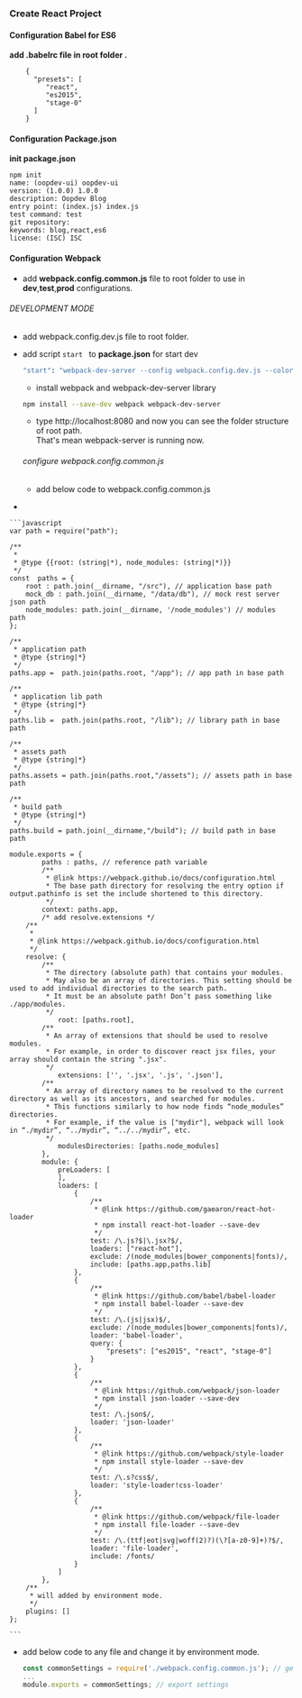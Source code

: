 ### Create React Project

#### Configuration Babel for ES6

**add .babelrc file in root folder .**

        {
          "presets": [
             "react",
             "es2015",
             "stage-0"
          ]
        }
        
        
#### Configuration Package.json
 
**init package.json**

    npm init
    name: (oopdev-ui) oopdev-ui
    version: (1.0.0) 1.0.0
    description: Oopdev Blog
    entry point: (index.js) index.js
    test command: test
    git repository: 
    keywords: blog,react,es6
    license: (ISC) ISC


#### Configuration Webpack 

* add **webpack.config.common.js** file to root folder to use in **dev**,**test**,**prod** configurations.


###### DEVELOPMENT MODE


* add webpack.config.dev.js file to root folder.

* add script     ```start ``` to **package.json** for start dev 
        
    ```sh
    "start": "webpack-dev-server --config webpack.config.dev.js --colors --port 8080"
    ```
    
    
    * install webpack and webpack-dev-server library
    
    ```sh 
    npm install --save-dev webpack webpack-dev-server
    ```
    
    * type http://localhost:8080 and now you can see the folder structure of root path.  
    That's mean webpack-server is running now.

    ###### configure webpack.config.common.js
    
    * add below code to webpack.config.common.js
-    

    ```javascript
    var path = require("path");
    
    /**
     *
     * @type {{root: (string|*), node_modules: (string|*)}}
     */
    const  paths = {
        root : path.join(__dirname, "/src"), // application base path
        mock_db : path.join(__dirname, "/data/db"), // mock rest server json path
        node_modules: path.join(__dirname, '/node_modules') // modules path
    };
    
    /**
     * application path
     * @type {string|*}
     */
    paths.app =  path.join(paths.root, "/app"); // app path in base path
    
    /**
     * application lib path
     * @type {string|*}
     */
    paths.lib =  path.join(paths.root, "/lib"); // library path in base path
    
    /**
     * assets path
     * @type {string|*}
     */
    paths.assets = path.join(paths.root,"/assets"); // assets path in base path
    
    /**
     * build path
     * @type {string|*}
     */
    paths.build = path.join(__dirname,"/build"); // build path in base path
    
    module.exports = {
            paths : paths, // reference path variable
            /**
             * @link https://webpack.github.io/docs/configuration.html
             * The base path directory for resolving the entry option if output.pathinfo is set the include shortened to this directory.
             */
            context: paths.app,
            /* add resolve.extensions */
        /**
         *
         * @link https://webpack.github.io/docs/configuration.html
         */
        resolve: {
            /**
             * The directory (absolute path) that contains your modules.
             * May also be an array of directories. This setting should be used to add individual directories to the search path.
             * It must be an absolute path! Don’t pass something like ./app/modules.
             */
                root: [paths.root],
            /**
             * An array of extensions that should be used to resolve modules.
             * For example, in order to discover react jsx files, your array should contain the string ".jsx".
             */
                extensions: ['', '.jsx', '.js', '.json'],
            /**
             * An array of directory names to be resolved to the current directory as well as its ancestors, and searched for modules.
             * This functions similarly to how node finds “node_modules” directories.
             * For example, if the value is ["mydir"], webpack will look in “./mydir”, “../mydir”, “../../mydir”, etc.
             */
                modulesDirectories: [paths.node_modules]
            },
            module: {
                preLoaders: [
                ],
                loaders: [
                    {
                        /**
                         * @link https://github.com/gaearon/react-hot-loader
                         * npm install react-hot-loader --save-dev
                         */
                        test: /\.js?$|\.jsx?$/,
                        loaders: ["react-hot"],
                        exclude: /(node_modules|bower_components|fonts)/,
                        include: [paths.app,paths.lib]
                    },
                    {
                        /**
                         * @link https://github.com/babel/babel-loader
                         * npm install babel-loader --save-dev
                         */
                        test: /\.(js|jsx)$/,
                        exclude: /(node_modules|bower_components|fonts)/,
                        loader: 'babel-loader',
                        query: {
                            "presets": ["es2015", "react", "stage-0"]
                        }
                    },
                    {
                        /**
                         * @link https://github.com/webpack/json-loader
                         * npm install json-loader --save-dev
                         */
                        test: /\.json$/,
                        loader: 'json-loader'
                    },
                    {
                        /**
                         * @link https://github.com/webpack/style-loader
                         * npm install style-loader --save-dev
                         */
                        test: /\.s?css$/,
                        loader: 'style-loader!css-loader'
                    },
                    {
                        /**
                         * @link https://github.com/webpack/file-loader
                         * npm install file-loader --save-dev
                         */
                        test: /\.(ttf|eot|svg|woff(2)?)(\?[a-z0-9]+)?$/,
                        loader: 'file-loader',
                        include: /fonts/
                    }
                ]
            },
        /**
         * will added by environment mode.
         */
        plugins: []
    };

    ```
    
* add below code to any file and change it by environment mode. 
        
    ```javascript
    const commonSettings = require('./webpack.config.common.js'); // get commonSettings from the common file.
    ...
    module.exports = commonSettings; // export settings 
   
    ```
    

